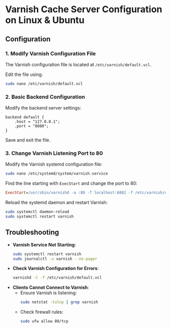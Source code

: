 # Varnish Cache Server Configuration on Linux & Ubuntu

## **Configuration**

### **1. Modify Varnish Configuration File**
The Varnish configuration file is located at `/etc/varnish/default.vcl`.

Edit the file using:
```bash
sudo nano /etc/varnish/default.vcl
```

### **2. Basic Backend Configuration**
Modify the backend server settings:
```vcl
backend default {
    .host = "127.0.0.1";
    .port = "8080";
}
```
Save and exit the file.

### **3. Change Varnish Listening Port to 80**
Modify the Varnish systemd configuration file:
```bash
sudo nano /etc/systemd/system/varnish.service
```
Find the line starting with `ExecStart` and change the port to 80:
```ini
ExecStart=/usr/sbin/varnishd -a :80 -T localhost:6082 -f /etc/varnish/default.vcl -s malloc,256m
```
Reload the systemd daemon and restart Varnish:
```bash
sudo systemctl daemon-reload
sudo systemctl restart varnish
```

## **Troubleshooting**

- **Varnish Service Not Starting**:
  ```bash
  sudo systemctl restart varnish
  sudo journalctl -u varnish --no-pager
  ```
- **Check Varnish Configuration for Errors**:
  ```bash
  varnishd -C -f /etc/varnish/default.vcl
  ```
- **Clients Cannot Connect to Varnish**:
  - Ensure Varnish is listening:
    ```bash
    sudo netstat -tulnp | grep varnish
    ```
  - Check firewall rules:
    ```bash
    sudo ufw allow 80/tcp
    ```